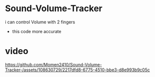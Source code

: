 # Sound-Volume-Tracker

i can control Volume with 2 fingers
- this code more accurate
  
# video

https://github.com/Momen2410/Sound-Volume-Tracker-/assets/108630729/2217dfd8-6775-4510-bbe3-d8e993b9c05c

